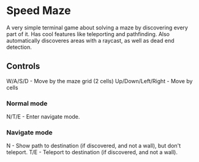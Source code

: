 # Speed Maze

A very simple terminal game about solving a maze by discovering every part of it. Has cool features like teleporting and pathfinding. Also automatically discoveres areas with a raycast, as well as dead end detection.

## Controls
W/A/S/D - Move by the maze grid (2 cells)
Up/Down/Left/Right - Move by cells

### Normal mode
N/T/E - Enter navigate mode.

### Navigate mode
N - Show path to destination (if discovered, and not a wall), but don't teleport.
T/E - Teleport to destination (if discovered, and not a wall).